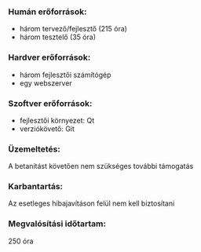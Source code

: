 ### Humán erőforrások:
 - három tervező/fejlesztő (215 óra)
 - három tesztelő (35 óra)

### Hardver erőforrások:
 - három fejlesztői számítógép
 - egy webszerver

### Szoftver erőforrások:
 - fejlesztői környezet: Qt
 - verziókövető: Git

### Üzemeltetés:
A betanítást követően nem szükséges további támogatás

### Karbantartás:
Az esetleges hibajavításon felül nem kell biztosítani

### Megvalósítási időtartam:
250 óra
